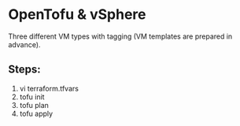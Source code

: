 # OpenTofu & vSphere

Three different VM types with tagging (VM templates are prepared in advance).

## Steps:
1. vi terraform.tfvars
1. tofu init
1. tofu plan
1. tofu apply
